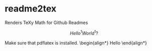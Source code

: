 # readme2tex
Renders TeXy Math for Github Readmes

$$
Hello^1 World^1?
$$

Make sure that pdflatex is installed.
\begin{align*}
Hello
\end{align*}